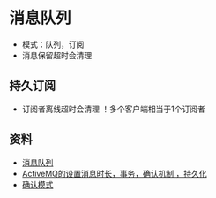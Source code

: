 # 消息队列

* 模式：队列，订阅
* 消息保留超时会清理

## 持久订阅
* 订阅者离线超时会清理
！多个客户端相当于1个订阅者

## 资料
* [消息队列](https://juejin.cn/post/6844903982331068430)
* [ActiveMQ的设置消息时长，事务，确认机制 ，持久化](https://blog.csdn.net/u014401141/article/details/54772847)
* [确认模式](https://my.oschina.net/thinwonton/blog/995291)
